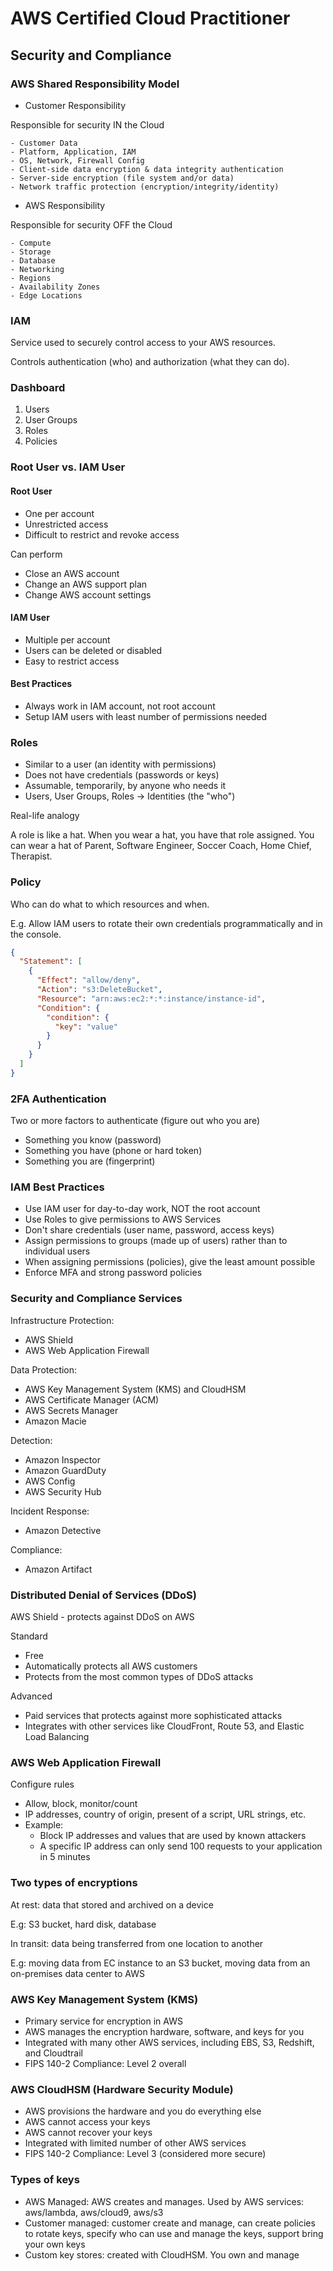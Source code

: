 # AWS Certified Cloud Practitioner

## Security and Compliance

### AWS Shared Responsibility Model

- Customer Responsibility

Responsible for security IN the Cloud

    - Customer Data
    - Platform, Application, IAM
    - OS, Network, Firewall Config
    - Client-side data encryption & data integrity authentication
    - Server-side encryption (file system and/or data)
    - Network traffic protection (encryption/integrity/identity)

- AWS Responsibility

Responsible for security OFF the Cloud

    - Compute
    - Storage
    - Database
    - Networking
    - Regions
    - Availability Zones
    - Edge Locations

### IAM

Service used to securely control access to your AWS resources.

Controls authentication (who) and authorization (what they can do).

### Dashboard

1. Users
2. User Groups
3. Roles
4. Policies

### Root User vs. IAM User

#### Root User

- One per account
- Unrestricted access
- Difficult to restrict and revoke access

Can perform

- Close an AWS account
- Change an AWS support plan
- Change AWS account settings

#### IAM User

- Multiple per account
- Users can be deleted or disabled
- Easy to restrict access

#### Best Practices

- Always work in IAM account, not root account
- Setup IAM users with least number of permissions needed

### Roles

- Similar to a user (an identity with permissions)
- Does not have credentials (passwords or keys)
- Assumable, temporarily, by anyone who needs it
- Users, User Groups, Roles -> Identities (the "who")

Real-life analogy

A role is like a hat. When you wear a hat, you have that role assigned. You can wear a hat of Parent, Software Engineer, Soccer Coach, Home Chief, Therapist.

### Policy

Who can do what to which resources and when.

E.g. Allow IAM users to rotate their own credentials programmatically and in the console.

```JSON
{
  "Statement": [
    {
      "Effect": "allow/deny",
      "Action": "s3:DeleteBucket",
      "Resource": "arn:aws:ec2:*:*:instance/instance-id",
      "Condition": {
        "condition": {
          "key": "value"
        }
      }
    }
  ]
}
```

### 2FA Authentication

Two or more factors to authenticate (figure out who you are)
- Something you know (password)
- Something you have (phone or hard token)
- Something you are (fingerprint)

### IAM Best Practices

- Use IAM user for day-to-day work, NOT the root account
- Use Roles to give permissions to AWS Services
- Don't share credentials (user name, password, access keys)
- Assign permissions to groups (made up of users) rather than to individual users
- When assigning permissions (policies), give the least amount possible
- Enforce MFA and strong password policies

### Security and Compliance Services

Infrastructure Protection:
- AWS Shield
- AWS Web Application Firewall

Data Protection:
- AWS Key Management System (KMS) and CloudHSM
- AWS Certificate Manager (ACM)
- AWS Secrets Manager
- Amazon Macie

Detection:
- Amazon Inspector
- Amazon GuardDuty
- AWS Config
- AWS Security Hub

Incident Response:
- Amazon Detective

Compliance:
- Amazon Artifact

### Distributed Denial of Services (DDoS)

AWS Shield - protects against DDoS on AWS

Standard
- Free
- Automatically protects all AWS customers
- Protects from the most common types of DDoS attacks

Advanced
- Paid services that protects against more sophisticated attacks
- Integrates with other services like CloudFront, Route 53, and Elastic Load Balancing

### AWS Web Application Firewall

Configure rules
- Allow, block, monitor/count
- IP addresses, country of origin, present of a script, URL strings, etc.
- Example:
    - Block IP addresses and values that are used by known attackers
    - A specific IP address can only send 100 requests to your application in 5 minutes

### Two types of encryptions

At rest: data that stored and archived on a device

E.g: S3 bucket, hard disk, database

In transit: data being transferred from one location to another

E.g: moving data from EC instance to an S3 bucket, moving data from an on-premises data center to AWS

### AWS Key Management System (KMS)

- Primary service for encryption in AWS
- AWS manages the encryption hardware, software, and keys for you
- Integrated with many other AWS services, including EBS, S3, Redshift, and Cloudtrail
- FIPS 140-2 Compliance: Level 2 overall


### AWS CloudHSM (Hardware Security Module)

- AWS provisions the hardware and you do everything else
- AWS cannot access your keys
- AWS cannot recover your keys
- Integrated with limited number of other AWS services
- FIPS 140-2 Compliance: Level 3 (considered more secure)

### Types of keys

- AWS Managed: AWS creates and manages. Used by AWS services: aws/lambda, aws/cloud9, aws/s3
- Customer managed: customer create and manage, can create policies to rotate keys, specify who can use and manage the keys, support bring your own keys
- Custom key stores: created with CloudHSM. You own and manage
